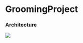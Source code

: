 # GroomingProject
### Architecture
<img src='https://github.com/honeydanji/SharedAlbumProject/assets/129818881/6d045241-bd58-4e21-9f7a-9ee88048020e'>
